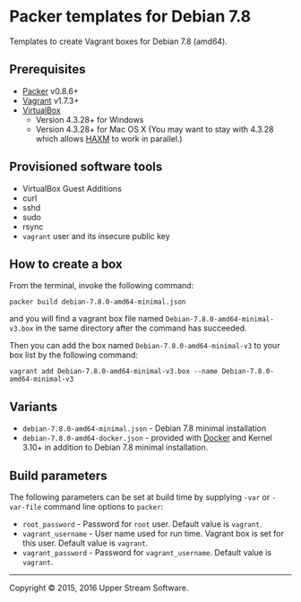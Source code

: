 # Packer templates for Debian 7.8

Templates to create Vagrant boxes for Debian 7.8 (amd64).

## Prerequisites

* [Packer] v0.8.6+
* [Vagrant] v1.7.3+
* [VirtualBox]
	* Version 4.3.28+ for Windows
	* Version 4.3.28+ for Mac OS X (You may want to stay with 4.3.28 which allows [HAXM] to work in parallel.)

[HAXM]: https://software.intel.com/en-us/android/articles/intel-hardware-accelerated-execution-manager
        "Intel&reg; Hardware Accelerated Execution Manager"
[Packer]: https://www.packer.io/ "Packer by HashiCorp"
[Vagrant]: https://www.vagrantup.com/ "Vagrant"
[VirtualBox]: https://www.virtualbox.org/ "Oracle VM VirtualBox"

## Provisioned software tools

* VirtualBox Guest Additions
* curl
* sshd
* sudo
* rsync
* `vagrant` user and its insecure public key

## How to create a box

From the terminal, invoke the following command:

	packer build debian-7.8.0-amd64-minimal.json

and you will find a vagrant box file named `Debian-7.8.0-amd64-minimal-v3.box`
in the same directory after the command has succeeded.

Then you can add the box named `Debian-7.8.0-amd64-minimal-v3` to your box list
by the following command:

	vagrant add Debian-7.8.0-amd64-minimal-v3.box --name Debian-7.8.0-amd64-minimal-v3

## Variants

* `debian-7.8.0-amd64-minimal.json` - Debian 7.8 minimal installation
* `debian-7.8.0-amd64-docker.json` - provided with [Docker] and Kernel 3.10+ in addition to Debian 7.8 minimal installation.

[Docker]: https://www.docker.com/ "Docker - Build, Ship and Run Any App, Anywhere"

## Build parameters

The following parameters can be set at build time by supplying `-var` or `-var-file` command line options to `packer`:

* `root_password` - Password for `root` user.  Default value is `vagrant`.
* `vagrant_username` - User name used for run time.  Vagrant box is set for this user.  Default value is `vagrant`.
* `vagrant_password` - Password for `vagrant_username`.  Default value is `vagrant`.

- - -

Copyright &copy; 2015, 2016 Upper Stream Software.
